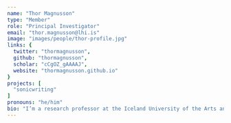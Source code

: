 ```yaml
---
name: "Thor Magnusson"
type: "Member"
role: "Principal Investigator"
email: "thor.magnusson@lhi.is"
image: "images/people/thor-profile.jpg"
links: {
  twitter: "thormagnusson",
  github: "thormagnusson",
  scholar: "cCgOZ_gAAAAJ",
  website: "thormagnusson.github.io"
}
projects: [
  "sonicwriting"
]
pronouns: "he/him"
bio: "I’m a research professor at the Iceland University of the Arts and a professor of future music in the Music Department at the University of Sussex. I’ve recently served as an Edgard-Varèse guest professor at the Technische Universität Berlin. My research interests include musical performance, improvisation, new technologies for musical expression, live coding, musical notation, artificial intelligence and computational creativity."
---
```

